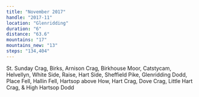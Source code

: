```yaml
---
title: "November 2017"
handle: "2017-11"
location: "Glenridding"
duration: "6"
distance: "63.6"
mountains: "17"
mountains_new: "13"
steps: "134,404"
---
```


St. Sunday Crag, Birks, Arnison Crag, Birkhouse Moor, Catstycam, Helvellyn, White Side, Raise, Hart Side, Sheffield Pike, Glenridding Dodd, Place Fell, Hallin Fell, Hartsop above How, Hart Crag, Dove Crag, Little Hart Crag, & High Hartsop Dodd